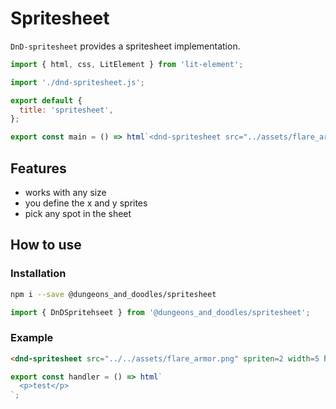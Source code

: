 [//]: # 'AUTO INSERT HEADER PREPUBLISH'

# Spritesheet

`DnD-spritesheet` provides a spritesheet implementation.

```js script
import { html, css, LitElement } from 'lit-element';

import './dnd-spritesheet.js';

export default {
  title: 'spritesheet',
};
```

```js preview-story
export const main = () => html`<dnd-spritesheet src="../assets/flare_armor.png" spritenr="3" width="5" height="5"></dnd-spritesheet>`;
```

## Features

- works with any size
- you define the x and y sprites
- pick any spot in the sheet

## How to use

### Installation

```bash
npm i --save @dungeons_and_doodles/spritesheet
```

```js
import { DnDSpritehseet } from '@dungeons_and_doodles/spritesheet';
```

### Example

```html
<dnd-spritesheet src="../../assets/flare_armor.png" spriten=2 width=5 height="5"></dnd-spritesheet>
```



```js preview-story
export const handler = () => html`
  <p>test</p>
`;
```
